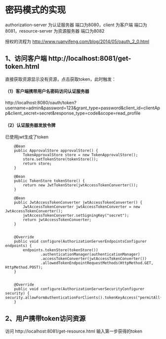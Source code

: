 # 密码模式的实现

authorization-server 为认证服务器 端口为8080，client 为客户端 端口为8081，resource-server 为资源服务器 端口为8082

授权的流程为 http://www.ruanyifeng.com/blog/2014/05/oauth_2_0.html

## 1、访问客户端 http://localhost:8081/get-token.html

直接获取资源显示没有资源，点击获取token，此时触发：

#### （1）客户端携带用户名密码访问认证服务器

http://localhost:8080/oauth/token?username=admin&password=123&grant_type=password&client_id=clientApp&client_secret=secret&response_type=code&scope=read_profile

#### （2）认证服务器发放令牌

已使用jwt生成了token

```
    @Bean
    public ApprovalStore approvalStore() {
        TokenApprovalStore store = new TokenApprovalStore();
        store.setTokenStore(tokenStore());
        return store;
    }

    @Bean
    public TokenStore tokenStore() {
        return new JwtTokenStore(jwtAccessTokenConverter());
    }

    @Bean
    public JwtAccessTokenConverter jwtAccessTokenConverter() {
        JwtAccessTokenConverter jwtAccessTokenConverter = new JwtAccessTokenConverter();
        jwtAccessTokenConverter.setSigningKey("secret");
        return jwtAccessTokenConverter;
    }


    @Override
    public void configure(AuthorizationServerEndpointsConfigurer endpoints) {
        endpoints.tokenStore(tokenStore())
                .authenticationManager(authenticationManager)
                .accessTokenConverter(jwtAccessTokenConverter())
                .allowedTokenEndpointRequestMethods(HttpMethod.GET, HttpMethod.POST);
    }


    @Override
    public void configure(AuthorizationServerSecurityConfigurer security) {		  security.allowFormAuthenticationForClients().tokenKeyAccess("permitAll()").checkTokenAccess("isAuthenticated()");
    }
```

## 2、用户携带token访问资源

访问 http://localhost:8081/get-resource.html 输入第一步获得的token
